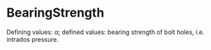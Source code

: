 BearingStrength
===============

Defining values: α; defined values: bearing strength of bolt holes, i.e. intrados pressure.

